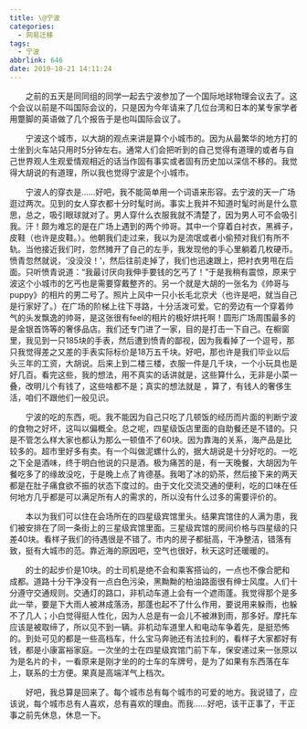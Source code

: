 ```yaml
---
title: \@宁波
categories:
  - 网易迁移
tags:
  - 宁波
abbrlink: 646
date: 2010-10-21 14:11:24
---
```


&emsp;&emsp;之前的五天是同同组的同学一起去宁波参加了一个国际地球物理会议去了。这个会议以前是不叫国际会议的，只是因为今年请来了几位台湾和日本的某专家学者用蹩脚的英语做了几个报告于是也叫国际会议了。

&emsp;&emsp;宁波这个城市，以大胡的观点来讲是算个小城市的。因为从最繁华的地方打的士坐到火车站只用时5分钟左右。通常人们会把听到的自己觉得有道理的或者与自己世界观人生观爱情观相近的话当作固有事实或者固有历史加以深信不移的。我觉得大胡说的有道理，所以我也觉得宁波是个小城市。

&emsp;&emsp;宁波人的穿衣是……好吧，我不能简单用一个词语来形容。去宁波的天一广场逛过两次。见到的女人穿衣都十分时髦时尚。事实上我并不知道时髦时尚是什么意思，总之，吸引眼球就对了。男人穿什么衣服我就不清楚了，因为男人可不会吸引我。汗！颇为难忘的是在广场上遇到的两个帅哥。其中一个穿着白衬衣，黑裤子，皮鞋（也许是皮鞋。）。他朝我们走过来，我以为是流氓或者小偷预对我们有所不轨。当他接近我们时，忽然摊开了自己的左手，我发现他的手心里躺着几枚硬币。愤青忽然就说，‘没没没！’，然后往前走掉了，我们也迅速跟上，把衬衣男甩在后面。只听愤青说道：“我最讨厌向我伸手要钱的乞丐了！”于是我稍有震惊，原来宁波这个小城市的乞丐也是需要穿戴整齐的。另一个就是大胡的一张名为《帅哥与puppy》的相片的男二号了。照片上风中一只小长毛北京犬（也许是吧，就当自己是行家好了。）在广场的阶梯上往下寻路，十分活泼可爱。它的旁边有一个穿着帅气的头发飘逸的帅哥，是这张很有feel的相片的极好烘托啊！圆形广场周围最多的是金银首饰等的奢侈品店。我们还专门进了一家，目的是打击一下自己。在橱窗里，我见到一只185块的手表，然后遭到愤青的鄙视，因为我看掉了一个逗号，那只我觉得差之又差的手表实际标价是18万五千块。好吧，那也许是我们毕业以后头三年的工资，大胡说。后来上到二楼三楼，衣服一件是几千块，一个小玩具也是好几百。看完这些，我的想法，用不真实的话讲就是，这些算什么，无非是小菜一叠，改明儿个有钱了，这些啥都不是；真实的想法就是 ，算了，有钱人的奢侈生活，咱们不跟他们一般见识。

&emsp;&emsp;宁波的吃的东西，呃。我不能因为自己只吃了几顿饭的经历而片面的判断宁波的食物之好坏，这叫以偏概全。总之呢，四星级饭店里面的自助餐还是不错的。只是不管怎么样大家也都认为那么一顿值不了60块。因为靠海的关系，海产品是比较多的。超市里好多有卖。有一个叫做泥螺什么的，据大胡说是十分好吃的。一吃之下全是酒味，终于明白他说的只是酒。极为痛苦的是，有一天晚餐，大胡因为午餐吃多了的缘故没吃，于是晚上点了肯德基。我喝了冰的奶茶，然后接下来的两天都是在肚子痛食欲不振的状态下度过的。由于文化交流交通的便利，吃的口味在任何地方几乎都是可以满足所有人的需求的，所以没有什么过多的需要评价的。

&emsp;&emsp;本以为我们可以住在会场所在的四星级宾馆里头。结果宾馆住的人满为患，我们被安排在了同一条街上的三星级宾馆里面。三星级宾馆的房间价格与四星级的只差40块。看样子我们的待遇很是不错了。市内的房子都挺高，干净整洁，错落有致，挺有大城市的范。靠近海的原因吧，空气也很好，秋天这时还暖暖的。

&emsp;&emsp;的士的起步价是10块。的士司机是绝不会和乘客搭讪的，一点也不像合肥和成都。道路十分干净没有一点白色污染，黑黝黝的柏油路面很有绅士风度。人们十分遵守交通规则。交通灯的路口，非机动车道上会有一个遮雨蓬。我觉得那个是多此一举，要是下大雨人被淋成落汤，那蓬也起不了什么作用，要说用来躲雨，也躲不了几人；小白觉得挺人性化，因为人总是有一会儿不被淋到雨，那多好。摩托车应该是被取缔了，所以见不到一辆。非机动车道里人和电动车争着先，是挺恐怖的。到处可见的都是一些高档车，什么宝马奔驰还有法拉利的，看样子大家都好有钱，都是小康富裕家庭。一次坐的士在四星级宾馆门前下车，保安递过来一张原以为是名片的卡，一看原来是刚才坐的的士车的车牌号，是为了如果有东西落在车上，联系的士方便。果真是高端洋气上档次。

&emsp;&emsp;好吧，我总算是回来了。每个城市总有每个城市的可爱的地方。我说错了，应该说，每个城市总有人喜欢，总有喜欢的理由。而我……好吧，该干正事了，干正事之前先休息，休息一下。

